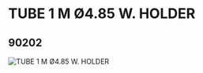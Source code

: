 # TUBE 1 M Ø4.85 W. HOLDER
## 90202
![TUBE 1 M Ø4.85 W. HOLDER](https://lc-www-live-s.legocdn.com/media/bricks/5/2/6049760.jpg)